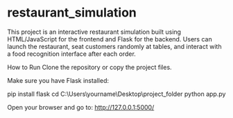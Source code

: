 # restaurant_simulation

This project is an interactive restaurant simulation built using HTML/JavaScript for the frontend and Flask for the backend. Users can launch the restaurant, seat customers randomly at tables, and interact with a food recognition interface after each order.

How to Run
Clone the repository or copy the project files.

Make sure you have Flask installed:

pip install flask
cd C:\Users\yourname\Desktop\project_folder
python app.py

Open your browser and go to:
http://127.0.0.1:5000/
